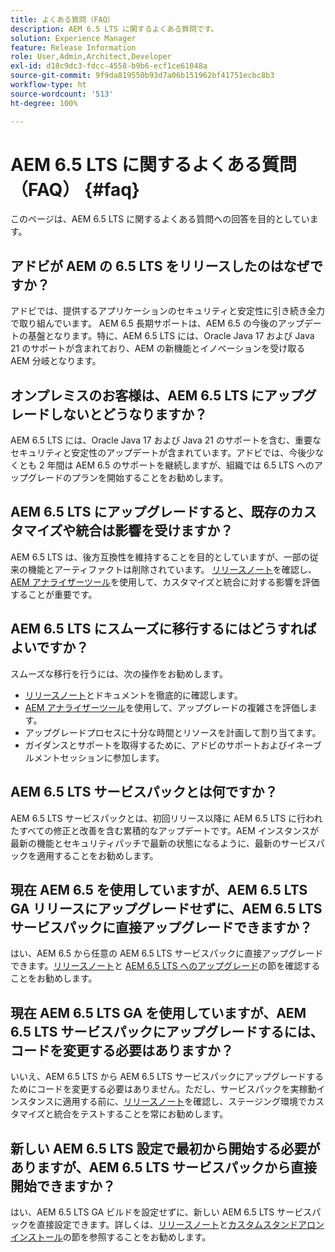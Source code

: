 ```yaml
---
title: よくある質問（FAQ）
description: AEM 6.5 LTS に関するよくある質問です。
solution: Experience Manager
feature: Release Information
role: User,Admin,Architect,Developer
exl-id: d18c9dc3-fdcc-4558-b9b6-ecf1ce61048a
source-git-commit: 9f9da819550b93d7a06b151962bf41751ecbc8b3
workflow-type: ht
source-wordcount: '513'
ht-degree: 100%

---
```


# AEM 6.5 LTS に関するよくある質問（FAQ） {#faq}

このページは、AEM 6.5 LTS に関するよくある質問への回答を目的としています。

## アドビが AEM の 6.5 LTS をリリースしたのはなぜですか？

アドビでは、提供するアプリケーションのセキュリティと安定性に引き続き全力で取り組んでいます。 AEM 6.5 長期サポートは、AEM 6.5 の今後のアップデートの基盤となります。特に、AEM 6.5 LTS には、Oracle Java 17 および Java 21 のサポートが含まれており、AEM の新機能とイノベーションを受け取る AEM 分岐となります。

## オンプレミスのお客様は、AEM 6.5 LTS にアップグレードしないとどうなりますか？

AEM 6.5 LTS には、Oracle Java 17 および Java 21 のサポートを含む、重要なセキュリティと安定性のアップデートが含まれています。アドビでは、今後少なくとも 2 年間は AEM 6.5 のサポートを継続しますが、組織では 6.5 LTS へのアップグレードのプランを開始することをお勧めします。

## AEM 6.5 LTS にアップグレードすると、既存のカスタマイズや統合は影響を受けますか？

AEM 6.5 LTS は、後方互換性を維持することを目的としていますが、一部の従来の機能とアーティファクトは削除されています。
[リリースノート](/help/release-notes/release-notes.md#deprecated-and-removed-features)を確認し、[AEM アナライザーツール](/help/sites-deploying/aem-analyzer.md)を使用して、カスタマイズと統合に対する影響を評価することが重要です。

## AEM 6.5 LTS にスムーズに移行するにはどうすればよいですか？

スムーズな移行を行うには、次の操作をお勧めします。

* [リリースノート](/help/release-notes/release-notes.md)とドキュメントを徹底的に確認します。
* [AEM アナライザーツール](/help/sites-deploying/aem-analyzer.md)を使用して、アップグレードの複雑さを評価します。
* アップグレードプロセスに十分な時間とリソースを計画して割り当てます。
* ガイダンスとサポートを取得するために、アドビのサポートおよびイネーブルメントセッションに参加します。

## AEM 6.5 LTS サービスパックとは何ですか？

AEM 6.5 LTS サービスパックとは、初回リリース以降に AEM 6.5 LTS に行われたすべての修正と改善を含む累積的なアップデートです。AEM インスタンスが最新の機能とセキュリティパッチで最新の状態になるように、最新のサービスパックを適用することをお勧めします。

## 現在 AEM 6.5 を使用していますが、AEM 6.5 LTS GA リリースにアップグレードせずに、AEM 6.5 LTS サービスパックに直接アップグレードできますか？

はい、AEM 6.5 から任意の AEM 6.5 LTS サービスパックに直接アップグレードできます。[リリースノート](/help/release-notes/release-notes.md)と [AEM 6.5 LTS へのアップグレード](/help/sites-deploying/upgrade.md)の節を確認することをお勧めします。

## 現在 AEM 6.5 LTS GA を使用していますが、AEM 6.5 LTS サービスパックにアップグレードするには、コードを変更する必要はありますか？

いいえ、AEM 6.5 LTS から AEM 6.5 LTS サービスパックにアップグレードするためにコードを変更する必要はありません。ただし、サービスパックを実稼動インスタンスに適用する前に、[リリースノート](/help/release-notes/release-notes.md)を確認し、ステージング環境でカスタマイズと統合をテストすることを常にお勧めします。

## 新しい AEM 6.5 LTS 設定で最初から開始する必要がありますが、AEM 6.5 LTS サービスパックから直接開始できますか？

はい、AEM 6.5 LTS GA ビルドを設定せずに、新しい AEM 6.5 LTS サービスパックを直接設定できます。詳しくは、[リリースノート](/help/release-notes/release-notes.md)と[カスタムスタンドアロンインストール](/help/sites-deploying/custom-standalone-install.md)の節を参照することをお勧めします。
